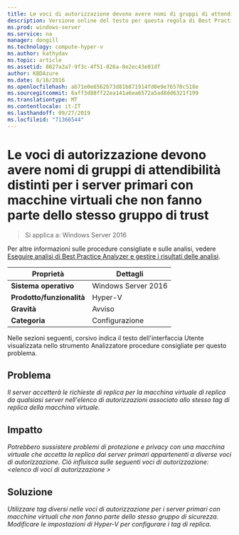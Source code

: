 ```yaml
---
title: Le voci di autorizzazione devono avere nomi di gruppi di attendibilità distinti per i server primari con macchine virtuali che non fanno parte dello stesso gruppo di trust
description: Versione online del testo per questa regola di Best Practices Analyzer.
ms.prod: windows-server
ms.service: na
manager: dongill
ms.technology: compute-hyper-v
ms.author: kathydav
ms.topic: article
ms.assetid: 8827a3a7-9f3c-4f51-826a-8e2ec43e01df
author: KBDAzure
ms.date: 8/16/2016
ms.openlocfilehash: ab71e0e6562b73d81b871914fd0e9e76570c518e
ms.sourcegitcommit: 6aff3d88ff22ea141a6ea6572a5ad8dd6321f199
ms.translationtype: MT
ms.contentlocale: it-IT
ms.lasthandoff: 09/27/2019
ms.locfileid: "71366544"
---
```

# <a name="authorization-entries-should-have-distinct-trust-group-names-for-primary-servers-with-virtual-machines-that-are-not-part-of-the-same-trust-group"></a>Le voci di autorizzazione devono avere nomi di gruppi di attendibilità distinti per i server primari con macchine virtuali che non fanno parte dello stesso gruppo di trust

>Si applica a: Windows Server 2016

Per altre informazioni sulle procedure consigliate e sulle analisi, vedere [Eseguire analisi di Best Practice Analyzer e gestire i risultati delle analisi](https://go.microsoft.com/fwlink/p/?LinkID=223177).  
  
|Proprietà|Dettagli|  
|-|-|  
|**Sistema operativo**|Windows Server 2016|  
|**Prodotto/funzionalità**|Hyper-V|  
|**Gravità**|Avviso|  
|**Categoria**|Configurazione|  
  
Nelle sezioni seguenti, corsivo indica il testo dell'interfaccia Utente visualizzata nello strumento Analizzatore procedure consigliate per questo problema.  
  
## <a name="issue"></a>**Problema**  
*Il server accetterà le richieste di replica per la macchina virtuale di replica da qualsiasi server nell'elenco di autorizzazioni associato allo stesso tag di replica della macchina virtuale.*  
  
## <a name="impact"></a>**Impatto**  
*Potrebbero sussistere problemi di protezione e privacy con una macchina virtuale che accetta la replica dai server primari appartenenti a diverse voci di autorizzazione. Ciò influisca sulle seguenti voci di autorizzazione: \<elenco di voci di autorizzazione >*  
  
## <a name="resolution"></a>**Soluzione**  
*Utilizzare tag diversi nelle voci di autorizzazione per i server primari con macchine virtuali che non fanno parte dello stesso gruppo di sicurezza. Modificare le impostazioni di Hyper-V per configurare i tag di replica.*  
  


